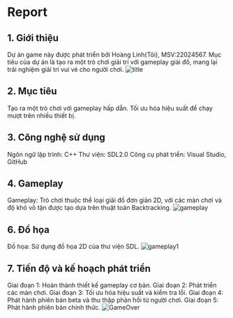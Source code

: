 # Report
## 1. Giới thiệu
Dự án game này được phát triển bởi Hoàng Linh(Tôi), MSV:22024567. Mục tiêu của dự án là tạo ra một trò chơi giải trí với gameplay giải đố, mang lại trải nghiệm giải trí vui vẻ cho người chơi.
![title](https://github.com/user-attachments/assets/b904701c-75b3-4ee4-9d4a-d1ba936b0bf6)
## 2. Mục tiêu
Tạo ra một trò chơi với gameplay hấp dẫn.
Tối ưu hóa hiệu suất để chạy mượt trên nhiều thiết bị.

## 3. Công nghệ sử dụng
Ngôn ngữ lập trình: C++
Thư viện: SDL2.0
Công cụ phát triển: Visual Studio, GitHub

## 4. Gameplay
Gameplay: Trò chơi thuộc thể loại giải đố đơn giản 2D, với các màn chơi và độ khó vô tận được tạo dựa trên thuật toán Backtracking.
![gameplay](https://github.com/user-attachments/assets/07b87048-cba9-4b2b-ac7e-39878a5f8086)

## 6. Đồ họa
Đồ họa: Sử dụng đồ họa 2D của thư viện SDL.
![gameplay1](https://github.com/user-attachments/assets/f22bbe26-4191-49bc-b403-6e51f4c7ac5a)


## 7. Tiến độ và kế hoạch phát triển
Giai đoạn 1: Hoàn thành thiết kế gameplay cơ bản.
Giai đoạn 2: Phát triển các màn chơi.
Giai đoạn 3: Tối ưu hóa hiệu suất và kiểm tra lỗi.
Giai đoạn 4: Phát hành phiên bản beta và thu thập phản hồi từ người chơi.
Giai đoạn 5: Phát hành phiên bản chính thức.
![GameOver](https://github.com/user-attachments/assets/11c822d3-f444-4ca3-b02d-28f02145ff4d)
